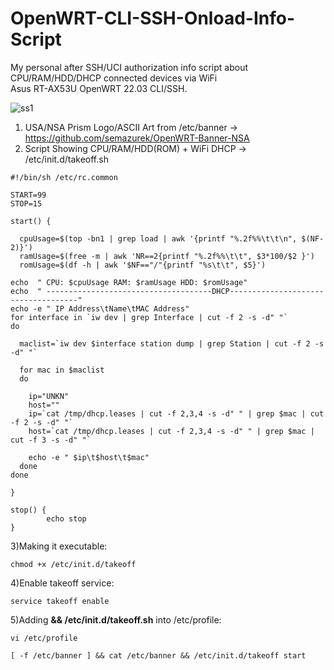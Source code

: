 # OpenWRT-CLI-SSH-Onload-Info-Script
My personal after SSH/UCI authorization info script about CPU/RAM/HDD/DHCP connected devices via WiFi 
</br>
Asus RT-AX53U OpenWRT 22.03 CLI/SSH.

![ss1](https://user-images.githubusercontent.com/85984736/223528502-2230d915-a436-4726-ad4c-c4c6d1f2ecbf.png)
</br>
1) USA/NSA Prism Logo/ASCII Art from /etc/banner -> https://github.com/semazurek/OpenWRT-Banner-NSA
2) Script Showing CPU/RAM/HDD(ROM) + WiFi DHCP -> /etc/init.d/takeoff.sh
```shell
#!/bin/sh /etc/rc.common

START=99
STOP=15

start() {

  cpuUsage=$(top -bn1 | grep load | awk '{printf "%.2f%%\t\t\n", $(NF-2)}')
  ramUsage=$(free -m | awk 'NR==2{printf "%.2f%%\t\t", $3*100/$2 }')
  romUsage=$(df -h | awk '$NF=="/"{printf "%s\t\t", $5}')

echo  " CPU: $cpuUsage RAM: $ramUsage HDD: $romUsage"
echo  " -------------------------------------DHCP------------------------------------"
echo -e " IP Address\tName\tMAC Address"
for interface in `iw dev | grep Interface | cut -f 2 -s -d" "`
do

  maclist=`iw dev $interface station dump | grep Station | cut -f 2 -s -d" "`

  for mac in $maclist
  do

    ip="UNKN"
    host=""
    ip=`cat /tmp/dhcp.leases | cut -f 2,3,4 -s -d" " | grep $mac | cut -f 2 -s -d" "`
    host=`cat /tmp/dhcp.leases | cut -f 2,3,4 -s -d" " | grep $mac | cut -f 3 -s -d" "`

    echo -e " $ip\t$host\t$mac"
  done
done

}

stop() {
        echo stop
}
```

3)Making it executable:

```shell
chmod +x /etc/init.d/takeoff
```

4)Enable takeoff service:

```shell
service takeoff enable
```

5)Adding **&& /etc/init.d/takeoff.sh** into /etc/profile:

```shell
vi /etc/profile
```

```shell
[ -f /etc/banner ] && cat /etc/banner && /etc/init.d/takeoff start
```
